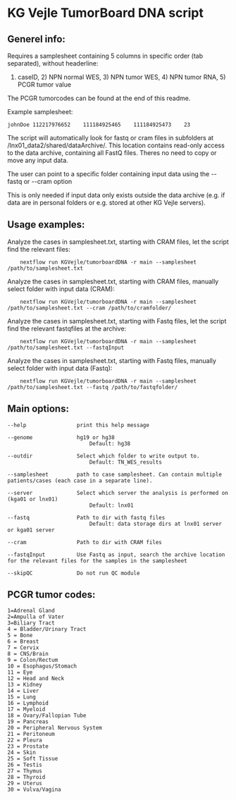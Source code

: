 # KG Vejle TumorBoard DNA script

## Generel info:
Requires a samplesheet containing 5 columns in specific order (tab separated), without headerline:
1) caseID, 2) NPN normal WES, 3) NPN tumor WES, 4) NPN tumor RNA, 5) PCGR tumor value


The PCGR tumorcodes can be found at the end of this readme.

Example samplesheet:

    johnDoe 112217976652	111184925465	111184925473    23

The script will automatically look for fastq or cram files in subfolders at /lnx01_data2/shared/dataArchive/. This location contains read-only access to the data archive, containing all FastQ files. Theres no need to copy or move any input data.

The user can point to a specific folder containing input data using the --fastq or --cram option 

This is only needed if input data only exists outside the data archive (e.g. if data are in personal folders or e.g. stored at other KG Vejle servers).

## Usage examples:

Analyze the cases in samplesheet.txt, starting with CRAM files, let the script find the relevant files:

        nextflow run KGVejle/tumorboardDNA -r main --samplesheet /path/to/samplesheet.txt

Analyze the cases in samplesheet.txt, starting with CRAM files, manually select folder with input data (CRAM):

        nextflow run KGVejle/tumorboardDNA -r main --samplesheet /path/to/samplesheet.txt --cram /path/to/cramfolder/

Analyze the cases in samplesheet.txt, starting with Fastq files, let the script find the relevant fastqfiles at the archive:

        nextflow run KGVejle/tumorboardDNA -r main --samplesheet /path/to/samplesheet.txt --fastqInput

Analyze the cases in samplesheet.txt, starting with Fastq files, manually select folder with input data (Fastq):

        nextflow run KGVejle/tumorboardDNA -r main --samplesheet /path/to/samplesheet.txt --fastq /path/to/fastqfolder/



## Main options:

    --help                print this help message
    
    --genome              hg19 or hg38
                              Default: hg38
  
    --outdir              Select which folder to write output to.
                              Default: TN_WES_results
  
    --samplesheet         path to case samplesheet. Can contain multiple patients/cases (each case in a separate line). 
  
    --server              Select which server the analysis is performed on (kga01 or lnx01)
                              Default: lnx01
  
    --fastq               Path to dir with fastq files
                              Default: data storage dirs at lnx01 server or kga01 server
  
    --cram                Path to dir with CRAM files
  
    --fastqInput          Use Fastq as input, search the archive location for the relevant files for the samples in the samplesheet

    --skipQC              Do not run QC module



        
## PCGR tumor codes:
    1=Adrenal Gland
    2=Ampulla of Vater
    3=Biliary Tract
    4 = Bladder/Urinary Tract
    5 = Bone
    6 = Breast
    7 = Cervix
    8 = CNS/Brain
    9 = Colon/Rectum
    10 = Esophagus/Stomach
    11 = Eye
    12 = Head and Neck
    13 = Kidney
    14 = Liver
    15 = Lung
    16 = Lymphoid
    17 = Myeloid
    18 = Ovary/Fallopian Tube
    19 = Pancreas
    20 = Peripheral Nervous System
    21 = Peritoneum
    22 = Pleura
    23 = Prostate
    24 = Skin
    25 = Soft Tissue
    26 = Testis
    27 = Thymus
    28 = Thyroid
    29 = Uterus
    30 = Vulva/Vagina


